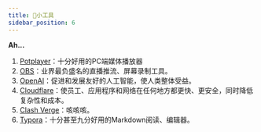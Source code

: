 ```yaml
---
title: 🔧小工具
sidebar_position: 6
---
```


**Ah...**

1. [Potplayer](https://potplayer.daum.net/)：十分好用的PC端媒体播放器
2. [OBS](https://obsproject.com/)：业界最负盛名的直播推流、屏幕录制工具。
3. [OpenAI](https://openai.com/)：促进和发展友好的人工智能，使人类整体受益。 
4. [Cloudflare](https://dash.cloudflare.com/)：使员工、应用程序和网络在任何地方都更快、更安全，同时降低复杂性和成本。
5. [Clash Verge](https://clashverge.net/)：咳咳咳。
6. [Typora](https://typoraio.cn/)：十分甚至九分好用的Markdown阅读、编辑器。